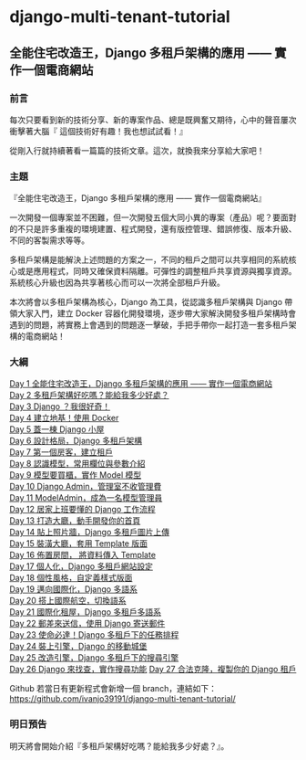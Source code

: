 # django-multi-tenant-tutorial
## 全能住宅改造王，Django 多租戶架構的應用 —— 實作一個電商網站
### 前言

每次只要看到新的技術分享、新的專案作品、總是既興奮又期待，心中的聲音屢次衝擊著大腦『 這個技術好有趣！我也想試試看！』

從剛入行就持續著看一篇篇的技術文章。這次，就換我來分享給大家吧！

### 主題

『全能住宅改造王，Django 多租戶架構的應用 —— 實作一個電商網站』

一次開發一個專案並不困難，但一次開發五個大同小異的專案（產品）呢？要面對的不只是許多重複的環境建置、程式開發，還有版控管理、錯誤修復、版本升級、不同的客製需求等等。

多租戶架構是能解決上述問題的方案之一，不同的租戶之間可以共享相同的系統核心或是應用程式，同時又確保資料隔離。可彈性的調整租戶共享資源與獨享資源。系統核心升級也因為共享著核心而可以一次將全部租戶升級。

本次將會以多租戶架構為核心，Django 為工具，從認識多租戶架構與 Django 帶領大家入門，建立 Docker 容器化開發環境，逐步帶大家解決開發多租戶架構時會遇到的問題，將實務上會遇到的問題逐一擊破，手把手帶你一起打造一套多租戶架構的電商網站！

### 大綱

[Day 1  全能住宅改造王，Django 多租戶架構的應用 —— 實作一個電商網站](https://ithelp.ithome.com.tw/articles/10289335)  
[Day 2  多租戶架構好吃嗎？能給我多少好處？](https://ithelp.ithome.com.tw/articles/10289848)  
[Day 3  Django ？我很好奇！](https://ithelp.ithome.com.tw/articles/10290584)  
[Day 4  建立地基！使用 Docker](https://ithelp.ithome.com.tw/articles/10291255)  
[Day 5  蓋一棟 Django 小屋](https://ithelp.ithome.com.tw/articles/10292250)  
[Day 6  設計格局，Django 多租戶架構](https://ithelp.ithome.com.tw/articles/10292926)  
[Day 7  第一個房客，建立租戶](https://ithelp.ithome.com.tw/articles/10293755)  
[Day 8  認識模型，常用欄位與參數介紹](https://ithelp.ithome.com.tw/articles/10294473)  
[Day 9  模型要買櫃，實作 Model 模型](https://ithelp.ithome.com.tw/articles/10295259)  
[Day 10 Django Admin，管理室不收管理費](https://ithelp.ithome.com.tw/articles/10295952)  
[Day 11 ModelAdmin，成為一名模型管理員](https://ithelp.ithome.com.tw/articles/10296933)  
[Day 12 居家上班要懂的 Django 工作流程](https://ithelp.ithome.com.tw/articles/10297626)  
[Day 13 打造大廳，動手開發你的首頁](https://ithelp.ithome.com.tw/articles/10298086)  
[Day 14 貼上照片牆，Django 多租戶圖片上傳](https://ithelp.ithome.com.tw/articles/10299243)   
[Day 15 裝潢大廳，套用 Template 版面](https://ithelp.ithome.com.tw/articles/10299701)  
[Day 16 佈置房間， 將資料傳入 Template](https://ithelp.ithome.com.tw/articles/10300017)  
[Day 17 個人化，Django 多租戶網站設定](https://ithelp.ithome.com.tw/articles/10301230)  
[Day 18 個性風格，自定義樣式版面](https://ithelp.ithome.com.tw/articles/10301821)  
[Day 19 邁向國際化，Django 多語系](https://ithelp.ithome.com.tw/articles/10302174)  
[Day 20 搭上國際航空，切換語系](https://ithelp.ithome.com.tw/articles/10303094)  
[Day 21 國際化租屋，Django 多租戶多語系](https://ithelp.ithome.com.tw/articles/10303501)   
[Day 22 郵差來送信，使用 Django 寄送郵件](https://ithelp.ithome.com.tw/articles/10304202)  
[Day 23 使命必達！Django 多租戶下的任務排程](https://ithelp.ithome.com.tw/articles/10304728)  
[Day 24 裝上引擎，Django 的移動城堡](https://ithelp.ithome.com.tw/articles/10304743)  
[Day 25 改造引擎，Django 多租戶下的搜尋引擎](https://ithelp.ithome.com.tw/articles/10305671)  
[Day 26 Django 來找查，實作搜尋功能](https://ithelp.ithome.com.tw/articles/10306174)
[Day 27 合法克隆，複製你的 Django 租戶](https://ithelp.ithome.com.tw/articles/10306470)  

Github 若當日有更新程式會新增一個 branch，連結如下：   
https://github.com/ivanjo39191/django-multi-tenant-tutorial/

### 明日預告

明天將會開始介紹『多租戶架構好吃嗎？能給我多少好處？』。